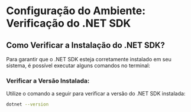 # Configuração do Ambiente: Verificação do .NET SDK

## Como Verificar a Instalação do .NET SDK?

Para garantir que o .NET SDK esteja corretamente instalado em seu sistema, é possível executar alguns comandos no terminal:

### Verificar a Versão Instalada:

Utilize o comando a seguir para verificar a versão do .NET SDK instalada:

```bash
dotnet --version
